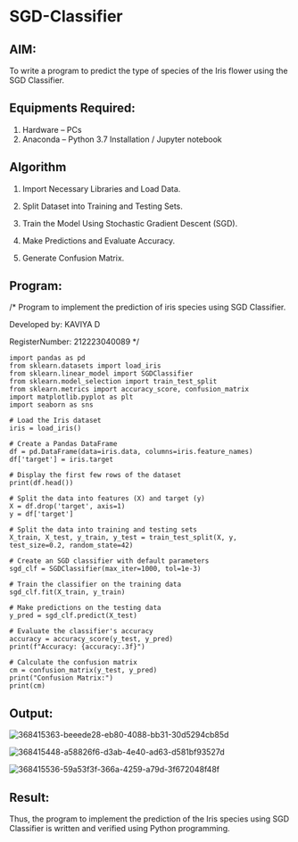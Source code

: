 # SGD-Classifier
## AIM:
To write a program to predict the type of species of the Iris flower using the SGD Classifier.

## Equipments Required:
1. Hardware – PCs
2. Anaconda – Python 3.7 Installation / Jupyter notebook

## Algorithm
1. Import Necessary Libraries and Load Data.

2. Split Dataset into Training and Testing Sets.

3. Train the Model Using Stochastic Gradient Descent (SGD).

4. Make Predictions and Evaluate Accuracy.

5. Generate Confusion Matrix.


## Program:
/*
Program to implement the prediction of iris species using SGD Classifier.


Developed by: KAVIYA D


RegisterNumber: 212223040089
*/
```
import pandas as pd
from sklearn.datasets import load_iris
from sklearn.linear_model import SGDClassifier
from sklearn.model_selection import train_test_split
from sklearn.metrics import accuracy_score, confusion_matrix
import matplotlib.pyplot as plt
import seaborn as sns

# Load the Iris dataset
iris = load_iris()

# Create a Pandas DataFrame
df = pd.DataFrame(data=iris.data, columns=iris.feature_names)
df['target'] = iris.target

# Display the first few rows of the dataset
print(df.head())

# Split the data into features (X) and target (y)
X = df.drop('target', axis=1)
y = df['target']

# Split the data into training and testing sets
X_train, X_test, y_train, y_test = train_test_split(X, y, test_size=0.2, random_state=42)

# Create an SGD classifier with default parameters
sgd_clf = SGDClassifier(max_iter=1000, tol=1e-3)

# Train the classifier on the training data
sgd_clf.fit(X_train, y_train)

# Make predictions on the testing data
y_pred = sgd_clf.predict(X_test)

# Evaluate the classifier's accuracy
accuracy = accuracy_score(y_test, y_pred)
print(f"Accuracy: {accuracy:.3f}")

# Calculate the confusion matrix
cm = confusion_matrix(y_test, y_pred)
print("Confusion Matrix:")
print(cm)
```
## Output:
![368415363-beeede28-eb80-4088-bb31-30d5294cb85d](https://github.com/user-attachments/assets/1db4bcd3-5afe-485b-9d71-0b27af11f18a)

![368415448-a58826f6-d3ab-4e40-ad63-d581bf93527d](https://github.com/user-attachments/assets/53db1f6f-169f-4e71-8ecc-90495e43dcbe)


![368415536-59a53f3f-366a-4259-a79d-3f672048f48f](https://github.com/user-attachments/assets/6fe5068b-cafd-47f6-8fd2-cee64f42c59d)

## Result:
Thus, the program to implement the prediction of the Iris species using SGD Classifier is written and verified using Python programming.
